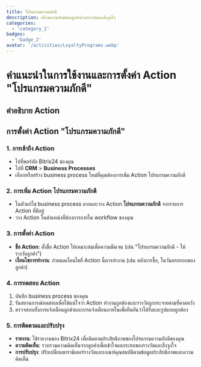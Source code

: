 ```yaml
---
title: โปรแกรมความภักดี
description: สร้างความภักดีของลูกค้าด้วยรางวัลและสิ่งจูงใจ
categories: 
  - 'category_2'
badges: 
  - 'badge_2'
avatar: '/activities/LoyaltyPrograms.webp'
---
```

# คำแนะนำในการใช้งานและการตั้งค่า Action "โปรแกรมความภักดี"

## คำอธิบาย Action

## **การตั้งค่า Action "โปรแกรมความภักดี"**

### 1. การเข้าถึง Action
- ไปที่พอร์ทัล Bitrix24 ของคุณ
- ไปที่ **CRM** > **Business Processes**
- เลือกหรือสร้าง business process ใหม่ที่คุณต้องการเพิ่ม Action โปรแกรมความภักดี

### 2. การเพิ่ม Action โปรแกรมความภักดี
- ในตัวแก้ไข business process ลากและวาง Action **โปรแกรมความภักดี** จากรายการ Action ที่มีอยู่
- วาง Action ในตำแหน่งที่ต้องการภายใน workflow ของคุณ

### 3. การตั้งค่า Action
- **ชื่อ Action**: ตั้งชื่อ Action ให้เหมาะสมเพื่อความชัดเจน (เช่น "โปรแกรมความภักดี - ให้รางวัลลูกค้า")
- **เงื่อนไขการทำงาน**: กำหนดเงื่อนไขที่ Action นี้ควรทำงาน (เช่น หลังการซื้อ, ในวันครบรอบของลูกค้า)

### 4. การทดสอบ Action
1. บันทึก business process ของคุณ
2. รันสถานการณ์ทดสอบเพื่อให้แน่ใจว่า Action ทำงานถูกต้องและรางวัลถูกกระจายตามที่คาดหวัง
3. ตรวจสอบทั้งการแจ้งเตือนลูกค้าและการแจ้งเตือนภายในเพื่อยืนยันว่าได้รับและรูปแบบถูกต้อง

### 5. การติดตามและปรับปรุง
- **รายงาน**: ใช้รายงานของ Bitrix24 เพื่อติดตามประสิทธิภาพของโปรแกรมความภักดีของคุณ
- **ความคิดเห็น**: รวบรวมความคิดเห็นจากลูกค้าเพื่อเข้าใจผลกระทบของรางวัลและสิ่งจูงใจ
- **การปรับปรุง**: ปรับเปลี่ยนพารามิเตอร์รางวัลและเกณฑ์คุณสมบัติตามข้อมูลประสิทธิภาพและความคิดเห็น
